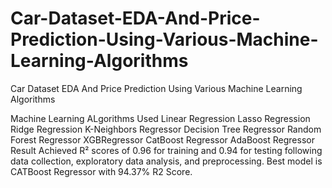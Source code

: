 # Car-Dataset-EDA-And-Price-Prediction-Using-Various-Machine-Learning-Algorithms

Car Dataset EDA And Price Prediction Using Various Machine Learning Algorithms

Machine Learning ALgorithms Used
Linear Regression
Lasso Regression
Ridge Regression
K-Neighbors Regressor
Decision Tree Regressor
Random Forest Regressor
XGBRegressor
CatBoost Regressor
AdaBoost Regressor
Result
Achieved R² scores of 0.96 for training and 0.94 for testing following data collection, exploratory data analysis, and preprocessing.
Best model is CATBoost Regressor with 94.37% R2 Score.
